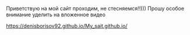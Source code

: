 Приветствую на мой сайт проходим, не стесняемся!!)))
 Прошу особое внимание уделить на вложенное видео
 
 
 https://denisborisov92.github.io/My_sait.github.io/
